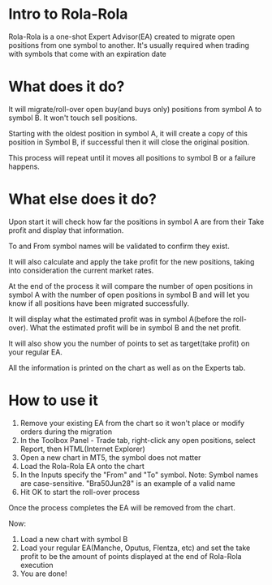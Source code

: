 # Intro to Rola-Rola

Rola-Rola is a one-shot Expert Advisor(EA) created to migrate open positions from one symbol to another. It's usually required when trading with symbols that come with an expiration date

# What does it do?
It will migrate/roll-over open buy(and buys only) positions from symbol A to symbol B. It won't touch sell positions.

Starting with the oldest position in symbol A, it will create a copy of this position in Symbol B, if successful then it will close the original position.

This process will repeat until it moves all positions to symbol B or a failure happens.

# What else does it do?

Upon start it will check how far the positions in symbol A are from their Take profit and display that information.

To and From symbol names will be validated to confirm they exist.

It will also calculate and apply the take profit for the new positions, taking into consideration the current market rates. 

At the end of the process it will compare the number of open positions in symbol A with the number of open positions in symbol B and will
let you know if all positions have been migrated successfully. 

It will display what the estimated profit was in symbol A(before the roll-over). What the estimated profit will be in symbol B and the net profit.

It will also show you the number of points to set as target(take profit) on your regular EA.

All the information is printed on the chart as well as on the Experts tab.

# How to use it

1. Remove your existing EA from the chart so it won't place or modify orders during the migration
2. In the Toolbox Panel - Trade tab, right-click any open positions, select Report, then HTML(Internet Explorer)
3. Open a new chart in MT5, the symbol does not matter
4. Load the Rola-Rola EA onto the chart
5. In the Inputs specify the "From" and "To" symbol. Note: Symbol names are case-sensitive. "Bra50Jun28" is an example of a valid name
6. Hit OK to start the roll-over process

Once the process completes the EA will be removed from the chart.

Now:
1. Load a new chart with symbol B
2. Load your regular EA(Manche, Oputus, Flentza, etc) and set the take profit to be the amount of points displayed at the end of Rola-Rola execution
3. You are done!
